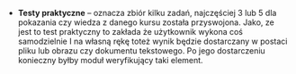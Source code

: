 * **Testy praktyczne** – oznacza zbiór kilku zadań, najczęściej 3 lub 5 dla pokazania czy wiedza z danego kursu została przyswojona. Jako, ze jest to test praktyczny to zakłada że użytkownik wykona coś samodzielnie I na własną rękę toteż wynik będzie dostarczany w postaci pliku lub obrazu czy dokumentu tekstowego. Po jego dostarczeniu konieczny byłby moduł weryfikujący taki element.
